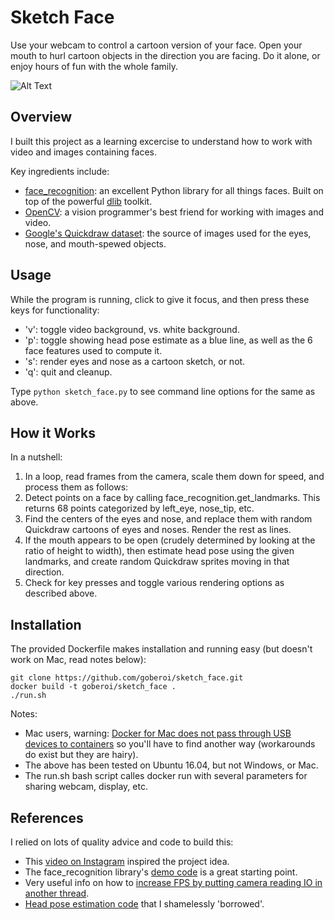 # Sketch Face

Use your webcam to control a cartoon version of your face. Open your
mouth to hurl cartoon objects in the direction you are facing.  Do it
alone, or enjoy hours of fun with the whole family.

![Alt Text](https://github.com/goberoi/sketch_face/blob/master/sketch_face.gif)

## Overview


I built this project as a learning excercise to understand how to work with video and images containing faces.

Key ingredients include:
* [face_recognition](https://github.com/ageitgey/face_recognition): an excellent Python library for all things faces. Built on top of the powerful [dlib](https://github.com/davisking/dlib) toolkit.
* [OpenCV](https://github.com/opencv/opencv): a vision programmer's best friend for working with images and video.
* [Google's Quickdraw dataset](https://github.com/googlecreativelab/quickdraw-dataset): the source of images used for the eyes, nose, and mouth-spewed objects.

## Usage

While the program is running, click to give it focus, and then press these keys for functionality:
* 'v': toggle video background, vs. white background.
* 'p': toggle showing head pose estimate as a blue line, as well as the 6 face features used to compute it.
* 's': render eyes and nose as a cartoon sketch, or not.
* 'q': quit and cleanup.

Type `python sketch_face.py` to see command line options for the same as above.

## How it Works

In a nutshell:
1. In a loop, read frames from the camera, scale them down for speed, and process them as follows:
2. Detect points on a face by calling face_recognition.get_landmarks. This returns 68 points categorized by left_eye, nose_tip, etc.
3. Find the centers of the eyes and nose, and replace them with random Quickdraw cartoons of eyes and noses. Render the rest as lines.
4. If the mouth appears to be open (crudely determined by looking at the ratio of height to width), then estimate head pose using the given landmarks, and create random Quickdraw sprites moving in that direction.
5. Check for key presses and toggle various rendering options as described above.

## Installation

The provided Dockerfile makes installation and running easy (but doesn't work on Mac, read notes below):

```
git clone https://github.com/goberoi/sketch_face.git
docker build -t goberoi/sketch_face .
./run.sh
```

Notes:
* Mac users, warning: [Docker for Mac does not pass through USB devices to containers](https://docs.docker.com/docker-for-mac/faqs/#can-i-pass-through-a-usb-device-to-a-container) so you'll have to find another way (workarounds do exist but they are hairy).
* The above has been tested on Ubuntu 16.04, but not Windows, or Mac. 
* The run.sh bash script calles docker run with several parameters for sharing webcam, display, etc.

## References

I relied on lots of quality advice and code to build this:
* This [video on Instagram](https://www.instagram.com/p/BUU8TuQD6_v) inspired the project idea.
* The face_recognition library's [demo code](https://github.com/ageitgey/face_recognition/blob/master/examples/facerec_from_webcam_faster.py) is a great starting point.
* Very useful info on how to [increase FPS by putting camera reading IO in another thread](https://www.pyimagesearch.com/2015/12/21/increasing-webcam-fps-with-python-and-opencv/).
* [Head pose estimation code](https://www.learnopencv.com/head-pose-estimation-using-opencv-and-dlib/) that I shamelessly 'borrowed'.
